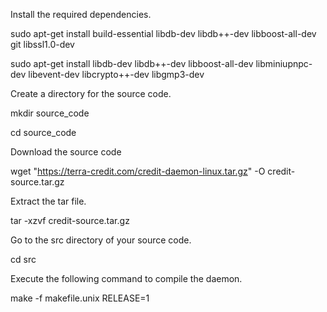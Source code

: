 Install the required dependencies.

sudo apt-get install build-essential libdb-dev libdb++-dev libboost-all-dev git libssl1.0-dev

sudo apt-get install libdb-dev libdb++-dev libboost-all-dev libminiupnpc-dev libevent-dev libcrypto++-dev libgmp3-dev

Create a directory for the source code.

mkdir source_code

cd source_code

Download the source code

wget "https://terra-credit.com/credit-daemon-linux.tar.gz" -O credit-source.tar.gz

Extract the tar file.

tar -xzvf credit-source.tar.gz

Go to the src directory of your source code.

cd src

Execute the following command to compile the daemon.

make -f makefile.unix RELEASE=1
